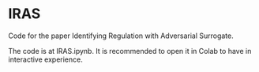 # IRAS
Code for the paper Identifying Regulation with Adversarial Surrogate.

The code is at IRAS.ipynb. It is recommended to open it in Colab to have in interactive experience.
